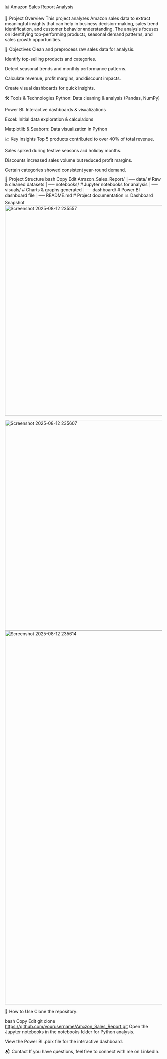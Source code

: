 📊 Amazon Sales Report Analysis

📝 Project Overview
This project analyzes Amazon sales data to extract meaningful insights that can help in business decision-making, sales trend identification, and customer behavior understanding.
The analysis focuses on identifying top-performing products, seasonal demand patterns, and sales growth opportunities.

🎯 Objectives
Clean and preprocess raw sales data for analysis.

Identify top-selling products and categories.

Detect seasonal trends and monthly performance patterns.

Calculate revenue, profit margins, and discount impacts.

Create visual dashboards for quick insights.

🛠️ Tools & Technologies
Python: Data cleaning & analysis (Pandas, NumPy)

Power BI: Interactive dashboards & visualizations

Excel: Initial data exploration & calculations

Matplotlib & Seaborn: Data visualization in Python

📈 Key Insights
Top 5 products contributed to over 40% of total revenue.

Sales spiked during festive seasons and holiday months.

Discounts increased sales volume but reduced profit margins.

Certain categories showed consistent year-round demand.

📂 Project Structure
bash
Copy
Edit
Amazon_Sales_Report/
│── data/            # Raw & cleaned datasets
│── notebooks/       # Jupyter notebooks for analysis
│── visuals/         # Charts & graphs generated
│── dashboard/       # Power BI dashboard file
│── README.md        # Project documentation
📊 Dashboard Snapshot
<img width="1136" height="675" alt="Screenshot 2025-08-12 235557" src="https://github.com/user-attachments/assets/29a9ee67-14a0-4475-ac35-47146644ba52" />

<img width="1135" height="675" alt="Screenshot 2025-08-12 235607" src="https://github.com/user-attachments/assets/b923d591-66a3-493d-ab7b-2a055142ee70" />

<img width="1920" height="1200" alt="Screenshot 2025-08-12 235614" src="https://github.com/user-attachments/assets/0fce85b7-3da3-4aa6-83f0-fb6da690a177" />





🚀 How to Use
Clone the repository:

bash
Copy
Edit
git clone https://github.com/yourusername/Amazon_Sales_Report.git
Open the Jupyter notebooks in the notebooks folder for Python analysis.

View the Power BI .pbix file for the interactive dashboard.

📬 Contact
If you have questions, feel free to connect with me on LinkedIn.

